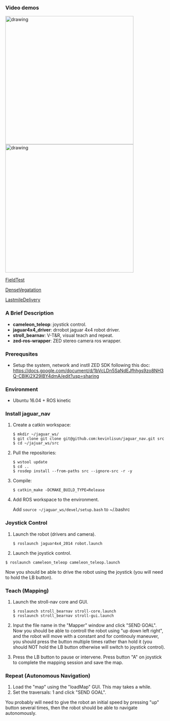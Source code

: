 ### Video demos

<p align='left'>
    <img src="./gifs/day2night.gif" alt="drawing" width="400"/>
    <img src="./gifs/panorama.gif" alt="drawing" width="400"/>
</p>

[FieldTest](https://youtu.be/mqoAdgJs6QY)

[DenseVegatation](https://youtu.be/dV1twE4ZAPA)

[LastmileDelivery](https://youtu.be/aFI46kuOIZY)


### A Brief Description
- **cameleon_teleop**: joystick control.
- **jaguar4x4_driver**: drrobot jaguar 4x4 robot driver. 
- **stroll_bearnav**: V-T&R, visual teach and repeat.
- **zed-ros-wrapper**: ZED stereo camera ros wrapper.


### Prerequsites

- Setup the system, network and instll ZED SDK following this doc: https://docs.google.com/document/d/1bVcLDn5SaNdEJfhhgs9zo8NH3Q-CBlKi2X29lBY4dmA/edit?usp=sharing

### Environment

- Ubuntu 16.04 + ROS kinetic

### Install jaguar_nav

1. Create a catkin workspace:
   ```
   $ mkdir ~/jaguar_ws/
   $ git clone git clone git@github.com:kevinlisun/jaguar_nav.git src
   $ cd ~/jajuar_ws/src
   ```
  
2. Pull the repositories:
   ```
   $ wstool update
   $ cd ..
   $ rosdep install --from-paths src --ignore-src -r -y
   ```
3. Compile:
   ```
   $ catkin_make -DCMAKE_BUILD_TYPE=Release
   ```
4. Add ROS workspace to the environment.

   Add `source ~/jaguar_ws/devel/setup.bash` to ~/.bashrc

### Joystick Control

1. Launch the robot (drivers and camera).
   ```
   $ roslaunch jaguar4x4_2014 robot.launch
   ```
2. Launch the joystick control.
  ```
  $ roslaunch cameleon_teleop cameleon_teleop.launch
  ```
Now you should be able to drive the robot using the joystick (you will need to hold the LB button).

### Teach (Mapping)

1. Launch the stroll-nav core and GUI.
   ```
   $ roslaunch stroll_bearnav stroll-core.launch
   $ roslaunch stroll_bearnav stroll-gui.launch
   ```

2. Input the file name in the "Mapper" window and click "SEND GOAL".
   Now you should be able to controll the robot using "up down left right", and the robot will move with a constant and for continouly maneuver, you should press the button multiple times rather than hold it (you should NOT hold the LB button otherwise will switch to joystick control).

3. Press the LB button to pause or intervene. Press button "A" on joystick to complete the mapping session and save the map.

### Repeat (Autonomous Navigation)

1. Load the "map" using the "loadMap" GUI. This may takes a while.
2. Set the traversals: 1 and click "SEND GOAL". 

You probably will need to give the robot an initial speed by pressing "up" button several times, then the robot should be able to navigate autonomously.
